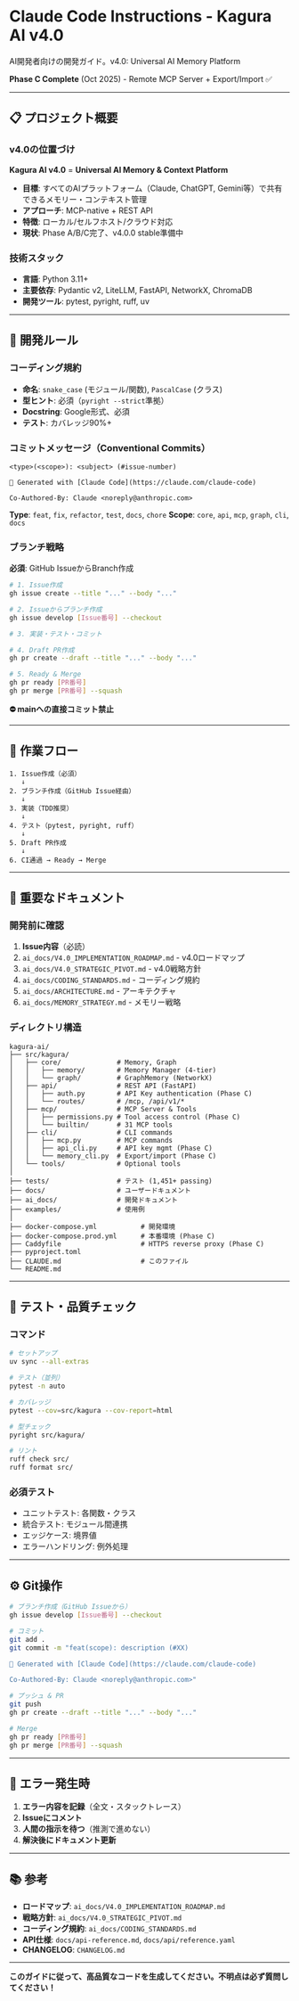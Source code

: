 # Claude Code Instructions - Kagura AI v4.0

AI開発者向けの開発ガイド。v4.0: Universal AI Memory Platform

**Phase C Complete** (Oct 2025) - Remote MCP Server + Export/Import ✅

---

## 📋 プロジェクト概要

### v4.0の位置づけ

**Kagura AI v4.0** = **Universal AI Memory & Context Platform**

- **目標**: すべてのAIプラットフォーム（Claude, ChatGPT, Gemini等）で共有できるメモリー・コンテキスト管理
- **アプローチ**: MCP-native + REST API
- **特徴**: ローカル/セルフホスト/クラウド対応
- **現状**: Phase A/B/C完了、v4.0.0 stable準備中

### 技術スタック

- **言語**: Python 3.11+
- **主要依存**: Pydantic v2, LiteLLM, FastAPI, NetworkX, ChromaDB
- **開発ツール**: pytest, pyright, ruff, uv

---

## 🎯 開発ルール

### コーディング規約

- **命名**: `snake_case` (モジュール/関数), `PascalCase` (クラス)
- **型ヒント**: 必須（`pyright --strict`準拠）
- **Docstring**: Google形式、必須
- **テスト**: カバレッジ90%+

### コミットメッセージ（Conventional Commits）

```
<type>(<scope>): <subject> (#issue-number)

🤖 Generated with [Claude Code](https://claude.com/claude-code)

Co-Authored-By: Claude <noreply@anthropic.com>
```

**Type**: `feat`, `fix`, `refactor`, `test`, `docs`, `chore`
**Scope**: `core`, `api`, `mcp`, `graph`, `cli`, `docs`

### ブランチ戦略

**必須**: GitHub IssueからBranch作成

```bash
# 1. Issue作成
gh issue create --title "..." --body "..."

# 2. Issueからブランチ作成
gh issue develop [Issue番号] --checkout

# 3. 実装・テスト・コミット

# 4. Draft PR作成
gh pr create --draft --title "..." --body "..."

# 5. Ready & Merge
gh pr ready [PR番号]
gh pr merge [PR番号] --squash
```

**⛔️ mainへの直接コミット禁止**

---

## 🔄 作業フロー

```
1. Issue作成（必須）
   ↓
2. ブランチ作成（GitHub Issue経由）
   ↓
3. 実装（TDD推奨）
   ↓
4. テスト（pytest, pyright, ruff）
   ↓
5. Draft PR作成
   ↓
6. CI通過 → Ready → Merge
```

---

## 📁 重要なドキュメント

### 開発前に確認

1. **Issue内容**（必読）
2. `ai_docs/V4.0_IMPLEMENTATION_ROADMAP.md` - v4.0ロードマップ
3. `ai_docs/V4.0_STRATEGIC_PIVOT.md` - v4.0戦略方針
4. `ai_docs/CODING_STANDARDS.md` - コーディング規約
5. `ai_docs/ARCHITECTURE.md` - アーキテクチャ
6. `ai_docs/MEMORY_STRATEGY.md` - メモリー戦略

### ディレクトリ構造

```
kagura-ai/
├── src/kagura/
│   ├── core/              # Memory, Graph
│   │   ├── memory/        # Memory Manager (4-tier)
│   │   └── graph/         # GraphMemory (NetworkX)
│   ├── api/               # REST API (FastAPI)
│   │   ├── auth.py        # API Key authentication (Phase C)
│   │   └── routes/        # /mcp, /api/v1/*
│   ├── mcp/               # MCP Server & Tools
│   │   ├── permissions.py # Tool access control (Phase C)
│   │   └── builtin/       # 31 MCP tools
│   ├── cli/               # CLI commands
│   │   ├── mcp.py         # MCP commands
│   │   ├── api_cli.py     # API key mgmt (Phase C)
│   │   └── memory_cli.py  # Export/import (Phase C)
│   └── tools/             # Optional tools
│
├── tests/                 # テスト (1,451+ passing)
├── docs/                  # ユーザードキュメント
├── ai_docs/               # 開発ドキュメント
├── examples/              # 使用例
│
├── docker-compose.yml           # 開発環境
├── docker-compose.prod.yml      # 本番環境 (Phase C)
├── Caddyfile                    # HTTPS reverse proxy (Phase C)
├── pyproject.toml
├── CLAUDE.md                    # このファイル
└── README.md
```

---

## 🧪 テスト・品質チェック

### コマンド

```bash
# セットアップ
uv sync --all-extras

# テスト（並列）
pytest -n auto

# カバレッジ
pytest --cov=src/kagura --cov-report=html

# 型チェック
pyright src/kagura/

# リント
ruff check src/
ruff format src/
```

### 必須テスト

- ユニットテスト: 各関数・クラス
- 統合テスト: モジュール間連携
- エッジケース: 境界値
- エラーハンドリング: 例外処理

---

## ⚙️ Git操作

```bash
# ブランチ作成（GitHub Issueから）
gh issue develop [Issue番号] --checkout

# コミット
git add .
git commit -m "feat(scope): description (#XX)

🤖 Generated with [Claude Code](https://claude.com/claude-code)

Co-Authored-By: Claude <noreply@anthropic.com>"

# プッシュ & PR
git push
gh pr create --draft --title "..." --body "..."

# Merge
gh pr ready [PR番号]
gh pr merge [PR番号] --squash
```

---

## 🚨 エラー発生時

1. **エラー内容を記録**（全文・スタックトレース）
2. **Issueにコメント**
3. **人間の指示を待つ**（推測で進めない）
4. **解決後にドキュメント更新**

---

## 📚 参考

- **ロードマップ**: `ai_docs/V4.0_IMPLEMENTATION_ROADMAP.md`
- **戦略方針**: `ai_docs/V4.0_STRATEGIC_PIVOT.md`
- **コーディング規約**: `ai_docs/CODING_STANDARDS.md`
- **API仕様**: `docs/api-reference.md`, `docs/api/reference.yaml`
- **CHANGELOG**: `CHANGELOG.md`

---

**このガイドに従って、高品質なコードを生成してください。不明点は必ず質問してください！**
